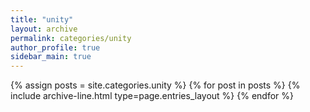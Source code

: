 ```yaml
---
title: "unity"
layout: archive
permalink: categories/unity
author_profile: true
sidebar_main: true
---
```


{% assign posts = site.categories.unity %}
{% for post in posts %} {% include archive-line.html type=page.entries_layout %} {% endfor %}